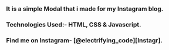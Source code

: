 ### It is a simple Modal that i made for my Instagram blog.


### Technologies Used:- HTML, CSS & Javascript.


### Find me on Instagram- [@electrifying_code][Instagr].

[Instagram]: https://www.instagram.com/electrifying_codes